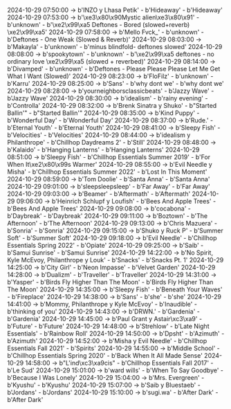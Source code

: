 2024-10-29 07:50:00 -> b'INZO y Lhasa Petik' - b'Hideaway' - b'Hideaway'
2024-10-29 07:53:00 -> b'\xe3\x80\x90Mystic alien\xe3\x80\x91' - b'unknown' - b'\xe2\x99\xa5 Deftones - Bored (slowed+reverb) \xe2\x99\xa5'
2024-10-29 07:58:00 -> b'Mello Fvck_' - b'unknown' - b'Deftones - One Weak (Slowed & Reverb)'
2024-10-29 08:03:00 -> b'Makayla' - b'unknown' - b'minus blindfold- deftones slowed'
2024-10-29 08:08:00 -> b'spookytown' - b'unknown' - b'\xe2\x99\xa5 deftones - no ordinary love \xe2\x99\xa5 (slowed + reverbed)'
2024-10-29 08:14:00 -> b'Divamped' - b'unknown' - b'Deftones - Please Please Please Let Me Get What I Want (Slowed)'
2024-10-29 08:23:00 -> b'FloFilz' - b'unknown' - b'Karru'
2024-10-29 08:25:00 -> b'Sans' - b'why dont we' - b'why dont we'
2024-10-29 08:28:00 -> b'yourneighborsclassicbeats' - b'Jazzy Wave' - b'Jazzy Wave'
2024-10-29 08:30:00 -> b'idealism' - b'rainy evening' - b'Controlla'
2024-10-29 08:32:00 -> b'Brenk Sinatra y Shuko' - b"Started Ballin'" - b"Started Ballin'"
2024-10-29 08:35:00 -> b'Kind Puppy' - b'Wonderful Day' - b'Wonderful Day'
2024-10-29 08:37:00 -> b'Rude.' - b'Eternal Youth' - b'Eternal Youth'
2024-10-29 08:41:00 -> b'Sleepy Fish' - b'Velocities' - b'Velocities'
2024-10-29 08:44:00 -> b'idealism y Philanthrope' - b'Chillhop Daydreams 2' - b'Still'
2024-10-29 08:48:00 -> b'Kalaido' - b'Hanging Lanterns' - b'Hanging Lanterns'
2024-10-29 08:51:00 -> b'Sleepy Fish' - b'Chillhop Essentials Summer 2019' - b'For When It\xe2\x80\x99s Warmer'
2024-10-29 08:55:00 -> b'Evil Needle y Misha' - b'Chillhop Essentials Summer 2022' - b'Lost In This Moment'
2024-10-29 08:59:00 -> b'Tom Doolie' - b'Santa Anna' - b'Santa Anna'
2024-10-29 09:01:00 -> b'sleepsleepsleep' - b'Far Away' - b'Far Away'
2024-10-29 09:03:00 -> b'Beamer' - b'Aftermath' - b'Aftermath'
2024-10-29 09:06:00 -> b'Heinrich Schlupf y Loufish' - b'Bees And Apple Trees' - b'Bees And Apple Trees'
2024-10-29 09:08:00 -> b'cocabona' - b'Daybreak' - b'Daybreak'
2024-10-29 09:11:00 -> b'Boztown' - b'The Afternoon' - b'The Afternoon'
2024-10-29 09:13:00 -> b'Chris Mazuera' - b'Sonria' - b'Sonria'
2024-10-29 09:15:00 -> b'Shuko y Ruck P' - b'Summer Soft' - b'Summer Soft'
2024-10-29 09:18:00 -> b'Evil Needle' - b'Chillhop Essentials Spring 2022' - b'Opiate'
2024-10-29 09:25:00 -> b'Saib' - b'Samui Sunrise' - b'Samui Sunrise'
2024-10-29 14:22:00 -> b'No Spirit, Kyle McEvoy, Philanthrope y Louk' - b'Snacks' - b'Snacks Pt. 1'
2024-10-29 14:25:00 -> b'City Girl' - b'Neon Impasse' - b'Velvet Garden'
2024-10-29 14:28:00 -> b'Dualizm' - b'Traveller' - b'Traveller'
2024-10-29 14:31:00 -> b'Yasper' - b'Birds Fly Higher Than The Moon' - b'Birds Fly Higher Than The Moon'
2024-10-29 14:35:00 -> b'Sleepy Fish' - b'Beneath Your Waves' - b'Fireplace'
2024-10-29 14:38:00 -> b'Sans' - b'she' - b'she'
2024-10-29 14:41:00 -> b'Mommy, Philanthrope y Kyle McEvoy' - b'Inaudible' - b'thinking of you'
2024-10-29 14:43:00 -> b'DRWN.' - b'Gardenia' - b'Gardenia'
2024-10-29 14:45:00 -> b'Paul Grant y Astair\xc3\xa9' - b'Future' - b'Future'
2024-10-29 14:48:00 -> b'Strehlow' - b'Late Night Essentials' - b'Rainbow Roll'
2024-10-29 14:50:00 -> b'Dpsht' - b'Azimuth' - b'Azimuth'
2024-10-29 14:52:00 -> b'Misha y Evil Needle' - b'Chillhop Essentials Fall 2021' - b'Spirits'
2024-10-29 14:55:00 -> b'Middle School' - b'Chillhop Essentials Spring 2020' - b'Back When It All Made Sense'
2024-10-29 14:58:00 -> b"L'ind\xc3\xa9cis" - b'Chillhop Essentials Fall 2017' - b'Le Sud'
2024-10-29 15:01:00 -> b'ward wills' - b'When To Say Goodbye' - b'Because I Was Lonely'
2024-10-29 15:04:00 -> b'Mrs. Evergreen' - b'Kyushu' - b'Kyushu'
2024-10-29 15:07:00 -> b'Saib y Bluestaeb' - b'Jordans' - b'Jordans'
2024-10-29 15:10:00 -> b'sugi.wa' - b'After Dark' - b'After Dark'
